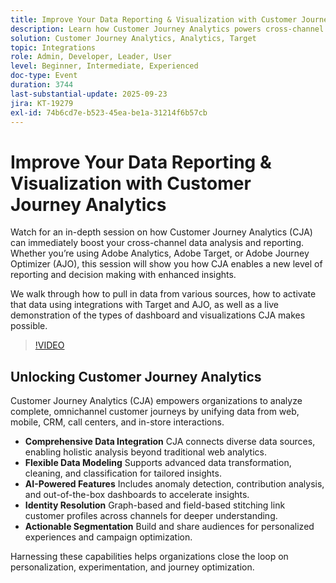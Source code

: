 ```yaml
---
title: Improve Your Data Reporting & Visualization with Customer Journey Analytics
description: Learn how Customer Journey Analytics powers cross-channel insights, integrates with Target & Adobe Journey Optimizer, and delivers advanced dashboards for smarter decisions.
solution: Customer Journey Analytics, Analytics, Target
topic: Integrations
role: Admin, Developer, Leader, User
level: Beginner, Intermediate, Experienced
doc-type: Event
duration: 3744
last-substantial-update: 2025-09-23
jira: KT-19279
exl-id: 74b6cd7e-b523-45ea-be1a-31214f6b57cb
---
```

# Improve Your Data Reporting & Visualization with Customer Journey Analytics

Watch for an in-depth session on how Customer Journey Analytics (CJA) can immediately boost your cross-channel data analysis and reporting. Whether you’re using Adobe Analytics, Adobe Target, or Adobe Journey Optimizer (AJO), this session will show you how CJA enables a new level of reporting and decision making with enhanced insights. 

We walk through how to pull in data from various sources, how to activate that data using integrations with Target and AJO, as well as a live demonstration of the types of dashboard and visualizations CJA makes possible.

>[!VIDEO](https://video.tv.adobe.com/v/3475187/?learn=on&enablevpops)

## Unlocking Customer Journey Analytics

Customer Journey Analytics (CJA) empowers organizations to analyze complete, omnichannel customer journeys by unifying data from web, mobile, CRM, call centers, and in-store interactions.

* **Comprehensive Data Integration** CJA connects diverse data sources, enabling holistic analysis beyond traditional web analytics.
* **Flexible Data Modeling** Supports advanced data transformation, cleaning, and classification for tailored insights.
* **AI-Powered Features** Includes anomaly detection, contribution analysis, and out-of-the-box dashboards to accelerate insights.
* **Identity Resolution** Graph-based and field-based stitching link customer profiles across channels for deeper understanding.
* **Actionable Segmentation** Build and share audiences for personalized experiences and campaign optimization.

Harnessing these capabilities helps organizations close the loop on personalization, experimentation, and journey optimization.